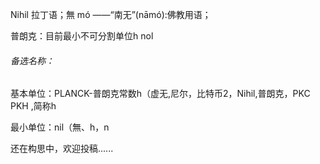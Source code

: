 
Nihil  拉丁语；無 mó ——“南无”(nāmó):佛教用语；

普朗克：目前最小不可分割单位h nol

###### 备选名称：

基本单位：PLANCK-普朗克常数h（虚无,尼尔，比特币2，Nihil,普朗克，PKC PKH ,简称h 

最小单位：nil（無、h，n

还在构思中，欢迎投稿......